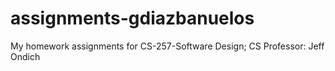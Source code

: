 # assignments-gdiazbanuelos

My homework assignments for CS-257-Software Design;
CS Professor: Jeff Ondich
